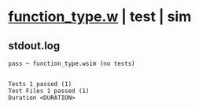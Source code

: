 # [function_type.w](../../../../../examples/tests/valid/function_type.w) | test | sim

## stdout.log
```log
pass ─ function_type.wsim (no tests)
 
 
Tests 1 passed (1)
Test Files 1 passed (1)
Duration <DURATION>
```

